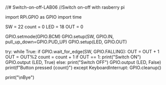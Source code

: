 //# Switch-on-off-LAB06
//Switch on-off with rasberry pi

import RPi.GPIO as GPIO
import time

SW = 22
count = 0
LED = 18
OUT = 0

GPIO.setmode(GPIO.BCM)
GPIO.setup(SW, GPIO.IN, pull_up_down=GPIO.PUD_UP)
GPIO.setup(LED, GPIO.OUT)

try:
    while True:
        if GPIO.wait_for_edge(SW, GPIO.FALLING):
            OUT = OUT + 1
            OUT = OUT%2
            count = count + 1
        if OUT == 1:
            print("Switch ON")
            GPIO.output (LED, True)
        else:
            print("Switch OFF")
            GPIO.output (LED, False)
        print(f"Button pressed {count}")
except KeyboardInterrupt:
    GPIO.cleanup()
    
print("\nBye")
